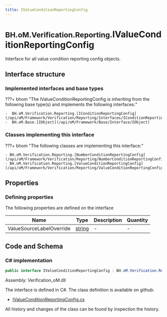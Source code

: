 ```yaml
---
title: IValueConditionReportingConfig
---
```


# <small>BH.oM.Verification.Reporting.</small>**IValueConditionReportingConfig**

Interface for all value condition reporting config objects.

## Interface structure

### Implemented interfaces and base types

???+ bhom "The IValueConditionReportingConfig is inheriting from the following base type(s) and implements the following interfaces:"

    -  BH.oM.Verification.Reporting.[IConditionReportingConfig](/api/oM/Framework/Verification/Reporting/Interfaces/IConditionReportingConfig)
    -  BH.oM.Base.[IObject](/api/oM/Framework/Base/Interface/IObject)


### Classes implementing this interface

???+ bhom "The following classes are implementing this interface:"

    - BH.oM.Verification.Reporting.[NumberConditionReportingConfig](/api/oM/Framework/Verification/Reporting/NumberConditionReportingConfig)
    - BH.oM.Verification.Reporting.[ValueConditionReportingConfig](/api/oM/Framework/Verification/Reporting/ValueConditionReportingConfig)


## Properties



### Defining properties

The following properties are defined on the interface

| Name             | Type             | Description      | Quantity         |
|------------------|------------------|------------------|------------------|
| ValueSourceLabelOverride | [string](https://learn.microsoft.com/en-us/dotnet/api/System.String?view=netstandard-2.0) | - | - |


## Code and Schema

### C# implementation

``` C# title="C#"
public interface IValueConditionReportingConfig : BH.oM.Verification.Reporting.IConditionReportingConfig, BH.oM.Base.IObject
```

Assembly: Verification_oM.dll

The interface is defined in C#. The class definition is available on github:

- [IValueConditionReportingConfig.cs](https://github.com/BHoM/BHoM/blob/develop/Verification_oM/Reporting\Interfaces\IValueConditionReportingConfig.cs)

All history and changes of the class can be found by inspection the history.
